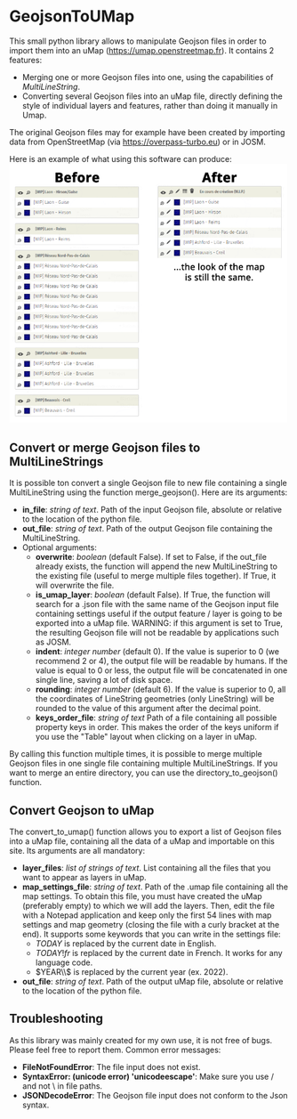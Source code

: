 # GeojsonToUMap
This small python library allows to manipulate Geojson files in order to import them into an uMap (https://umap.openstreetmap.fr). It contains 2 features:
 - Merging one or more Geojson files into one, using the capabilities of *MultiLineString*.
 - Converting several Geojson files into an uMap file, directly defining the style of individual layers and features, rather than doing it manually in Umap.

The original Geojson files may for example have been created by importing data from OpenStreetMap (via https://overpass-turbo.eu) or in JOSM.

Here is an example of what using this software can produce:
<img alt="Example of resulting uMap layers" src="https://github.com/lus0rius/GeojsonToUMap/blob/main/Examples/Comparison.png?raw=true" width="500">

## Convert or merge Geojson files to MultiLineStrings
It is possible ton convert a single Geojson file to new file containing a single MultiLineString using the function merge_geojson(). Here are its arguments:
 - **in_file**: *string of text*. Path of the input Geojson file, absolute or relative to the location of the python file.
 - **out_file**: *string of text*. Path of the output Geojson file containing the MultiLineString.
 - Optional arguments:
	 - **overwrite**: *boolean* (default False). If set to False, if the out_file already exists, the function will append the new MultiLineString to the existing file (useful to merge multiple files together). If True, it will overwrite the file.
	 - **is_umap_layer**: *boolean* (default False). If True, the function will search for a .json file with the same name of the Geojson input file containing settings useful if the output feature / layer is going to be exported into a uMap file. WARNING: if this argument is set to True, the resulting Geojson file will not be readable by applications such as JOSM.
	 - **indent**: *integer number* (default 0). If the value is superior to 0 (we recommend 2 or 4), the output file will be readable by humans. If the value is equal to 0 or less, the output file will be concatenated in one single line, saving a lot of disk space.
	 - **rounding**: *integer number* (default 6). If the value is superior to 0, all the coordinates of LineString geometries (only LineString) will be rounded to the value of this argument after the decimal point.
	 - **keys_order_file**: *string of text* Path of a file containing all possible property keys in order. This makes the order of the keys uniform if you use the "Table" layout when clicking on a layer in uMap.

By calling this function multiple times, it is possible to merge multiple Geojson files in one single file containing multiple MultiLineStrings. If you want to merge an entire directory, you can use the directory_to_geojson() function.

## Convert Geojson to uMap
The convert_to_umap() function allows you to export a list of Geojson files into a uMap file, containing all the data of a uMap and importable on this site. Its arguments are all mandatory:
 - **layer_files**: *list of strings of text*. List containing all the files that you want to appear as layers in uMap.
 - **map_settings_file**: *string of text*. Path of the .umap file containing all the map settings. To obtain this file, you must have created the uMap (preferably empty) to which we will add the layers. Then, edit the file with a Notepad application and keep only the first 54 lines with map settings and map geometry (closing the file with a curly bracket at the end). It supports some keywords that you can write in the settings file:
	 - <span>$TODAY$</span> is replaced by the current date in English.
	 - <span>$TODAY!fr$</span> is replaced by the current date in French. It works for any language code.
	 - <span>$YEAR\\$</span> is replaced by the current year (ex. 2022).
 - **out_file**: *string of text*. Path of the output uMap file, absolute or relative to the location of the python file.
 
## Troubleshooting
As this library was mainly created for my own use, it is not free of bugs. Please feel free to report them. Common error messages:
 - **FileNotFoundError**: The file input does not exist.
 - **SyntaxError: (unicode error) 'unicodeescape'**: Make sure you use / and not \ in file paths.
 - **JSONDecodeError**: The Geojson file input does not conform to the Json syntax.
